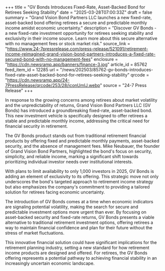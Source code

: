 +++
title = "GV Bonds Introduces Fixed-Rate, Asset-Backed Bond for Retirees Seeking Stability"
date = "2025-03-28T07:00:33Z"
draft = false
summary = "Grand Vision Bond Partners LLC launches a new fixed-rate, asset-backed bond offering retirees a secure and predictable monthly income amidst economic uncertainty."
description = "Discover GV Bonds - a new fixed-rate investment opportunity for retirees seeking stability and exclusivity in their income source. Learn more about this secure alternative with no management fees or stock market risk."
source_link = "https://www.24-7pressrelease.com/press-release/521091/retirement-income-reimagined-grand-vision-bond-partners-introduces-a-fixed-rate-secured-bond-with-no-management-fees"
enclosure = "https://cdn.newsramp.app/banners/finance-3.jpg"
article_id = 85762
feed_item_id = 12285
url = "/news/202503/85762-gv-bonds-introduces-fixed-rate-asset-backed-bond-for-retirees-seeking-stability"
qrcode = "https://cdn.newsramp.app/24-7PressRelease/qrcode/253/28/iconUmIJ.webp"
source = "24-7 Press Release"
+++

<p>In response to the growing concerns among retirees about market volatility and the unpredictability of returns, Grand Vision Bond Partners LLC (GV Bonds) has introduced a groundbreaking fixed-rate, asset-backed bond. This new investment vehicle is specifically designed to offer retirees a stable and predictable monthly income, addressing the critical need for financial security in retirement.</p><p>The GV Bonds product stands out from traditional retirement financial products by offering fixed and predictable monthly payments, asset-backed security, and the absence of management fees. Mike Neubauer, the founder of Grand Vision Bond Partners, highlighted the bond's focus on security, simplicity, and reliable income, marking a significant shift towards prioritizing individual investor needs over institutional interests.</p><p>With plans to limit availability to only 1,000 investors in 2025, GV Bonds is adding an element of exclusivity to its offering. This strategic move not only underscores the bond's targeted approach to retirement income strategy but also emphasizes the company's commitment to providing a tailored solution for retirees facing economic uncertainty.</p><p>The introduction of GV Bonds comes at a time when economic indicators are signaling potential volatility, making the search for secure and predictable investment options more urgent than ever. By focusing on asset-backed security and fixed-rate returns, GV Bonds presents a viable alternative to traditional retirement investment options, offering retirees a way to maintain financial confidence and plan for their future without the stress of market fluctuations.</p><p>This innovative financial solution could have significant implications for the retirement planning industry, setting a new standard for how retirement income products are designed and offered. For retirees, the GV Bonds offering represents a potential pathway to achieving financial stability in an increasingly uncertain economic landscape.</p>